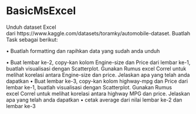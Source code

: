 # BasicMsExcel

<p>Unduh dataset Excel dari https://www.kaggle.com/datasets/toramky/automobile-dataset. Buatlah Task sebagai berikut:</p>
<p>    • Buatlah formatting dan rapihkan data yang sudah anda unduh </p>
    • Buat lembar ke-2, copy-kan kolom Engine-size dan Price dari lembar ke-1, buatlah visualisasi dengan Scatterplot. Gunakan Rumus excel Correl untuk melihat korelasi antara Engine-size dan price. Jelaskan apa yang telah anda dapatkan
    • Buat lembar ke-3, copy-kan kolom highway-mpg dan Price dari lembar ke-1, buatlah visualisasi dengan Scatterplot. Gunakan Rumus excel Correl untuk melihat korelasi antara highway MPG dan price. Jelaskan apa yang telah anda dapatkan
    • cetak average dari nilai lembar ke-2 dan lembar ke-3
